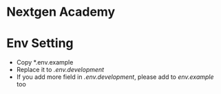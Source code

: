 # Nextgen Academy

# Env Setting
- Copy *.env.example
- Replace it to *.env.development*
- If you add more field in *.env.development*, please add to *env.example* too